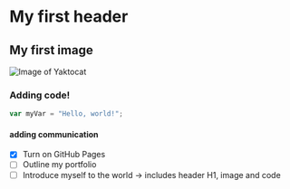 # My first header
## My first image
![Image of Yaktocat](https://octodex.github.com/images/yaktocat.png)
### Adding code!
``` javascript
var myVar = "Hello, world!";
```
#### adding communication
- [x] Turn on GitHub Pages
- [ ] Outline my portfolio
- [ ] Introduce myself to the world
-> includes header H1, image and code
